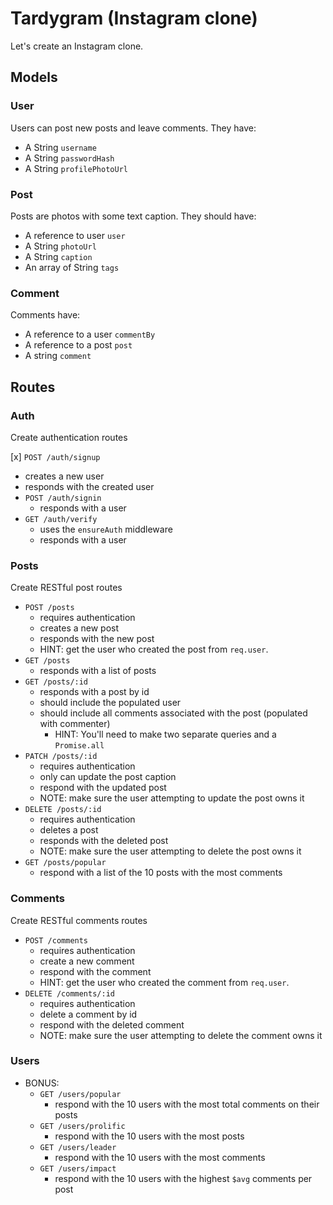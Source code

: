 # Tardygram (Instagram clone)

Let's create an Instagram clone.

## Models

### User

Users can post new posts and leave comments. They have:

* A String `username`
* A String `passwordHash`
* A String `profilePhotoUrl`

### Post

Posts are photos with some text caption. They should have:

* A reference to user `user`
* A String `photoUrl`
* A String `caption`
* An array of String `tags`

### Comment

Comments have:

* A reference to a user `commentBy`
* A reference to a post `post`
* A string `comment`

## Routes

### Auth

Create authentication routes

[x] `POST /auth/signup`
  * creates a new user
  * responds with the created user
* `POST /auth/signin`
  * responds with a user
* `GET /auth/verify`
  * uses the `ensureAuth` middleware
  * responds with a user

### Posts

Create RESTful post routes

* `POST /posts`
  * requires authentication
  * creates a new post
  * responds with the new post
  * HINT: get the user who created the post from `req.user`.
* `GET /posts`
  * responds with a list of posts
* `GET /posts/:id`
  * responds with a post by id
  * should include the populated user
  * should include all comments associated with the post (populated with commenter)
    * HINT: You'll need to make two separate queries and a `Promise.all`
* `PATCH /posts/:id`
  * requires authentication
  * only can update the post caption
  * respond with the updated post
  * NOTE: make sure the user attempting to update the post owns it
* `DELETE /posts/:id`
  * requires authentication
  * deletes a post
  * responds with the deleted post
  * NOTE: make sure the user attempting to delete the post owns it
* `GET /posts/popular`
  * respond with a list of the 10 posts with the most comments

### Comments

Create RESTful comments routes

* `POST /comments`
  * requires authentication
  * create a new comment
  * respond with the comment
  * HINT: get the user who created the comment from `req.user`.
* `DELETE /comments/:id`
  * requires authentication
  * delete a comment by id
  * respond with the deleted comment
  * NOTE: make sure the user attempting to delete the comment owns it

### Users

* BONUS:
  * `GET /users/popular`
    * respond with the 10 users with the most total comments on their posts
  * `GET /users/prolific`
    * respond with the 10 users with the most posts
  * `GET /users/leader`
    * respond with the 10 users with the most comments
  * `GET /users/impact`
    * respond with the 10 users with the highest `$avg` comments per post
